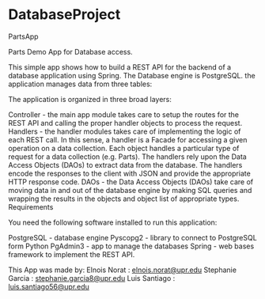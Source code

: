 # DatabaseProject

PartsApp

Parts Demo App for Database access.

This simple app shows how to build a REST API for the backend of a database application using Spring. The Database engine is PostgreSQL. the application manages data from three tables:

The application is organized in three broad layers:

Controller - the main app module takes care to setup the routes for the REST API and calling the proper handler objects to process the request.
Handlers - the handler modules takes care of implementing the logic of each REST call. In this sense, a handler is a Facade for accessing a given operation on a data collection. Each object handles a particular type of request for a data collection (e.g. Parts). The handlers rely upon the Data Access Objects (DAOs) to extract data from the database. The handlers encode the responses to the client with JSON and provide the appropriate HTTP response code.
DAOs - the Data Access Objects (DAOs) take care of moving data in and out of the database engine by making SQL queries and wrapping the results in the objects and object list of appropriate types.
Requirements

You need the following software installed to run this application:

PostgreSQL - database engine
Pyscopg2 - library to connect to PostgreSQL form Python
PgAdmin3 - app to manage the databases
Spring - web bases framework to implement the REST API.

This App was made by:
Elnois Norat : elnois.norat@upr.edu
Stephanie Garcia : stephanie.garcia8@upr.edu
Luis Santiago : luis.santiago56@upr.edu